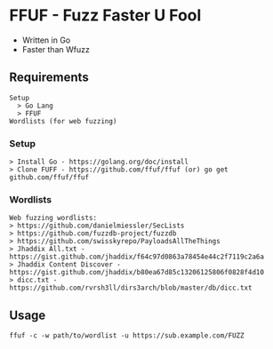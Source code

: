 # FFUF - Fuzz Faster U Fool
* Written in Go
* Faster than Wfuzz
## Requirements
```
Setup
  > Go Lang
  > FFUF
Wordlists (for web fuzzing)
```
### Setup
```
> Install Go - https://golang.org/doc/install
> Clone FUFF - https://github.com/ffuf/ffuf (or) go get github.com/ffuf/ffuf
```
### Wordlists
```
Web fuzzing wordlists:
> https://github.com/danielmiessler/SecLists
> https://github.com/fuzzdb-project/fuzzdb
> https://github.com/swisskyrepo/PayloadsAllTheThings
> Jhaddix All.txt - https://gist.github.com/jhaddix/f64c97d0863a78454e44c2f7119c2a6a
> Jhaddix Content Discover - https://gist.github.com/jhaddix/b80ea67d85c13206125806f0828f4d10
> dicc.txt - https://github.com/rvrsh3ll/dirs3arch/blob/master/db/dicc.txt
```
## Usage
```
ffuf -c -w path/to/wordlist -u https://sub.example.com/FUZZ
```
